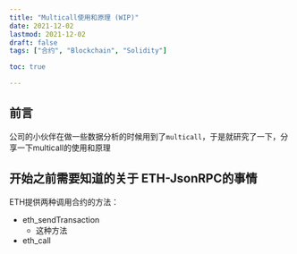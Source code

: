 ```yaml
---
title: "Multicall使用和原理 (WIP)"
date: 2021-12-02
lastmod: 2021-12-02
draft: false
tags: ["合约", "Blockchain", "Solidity"]

toc: true

---
```


## 前言
公司的小伙伴在做一些数据分析的时候用到了`multicall`，于是就研究了一下，分享一下multicall的使用和原理

## 开始之前需要知道的关于 ETH-JsonRPC的事情
ETH提供两种调用合约的方法：
- eth_sendTransaction
  - 这种方法
- eth_call


